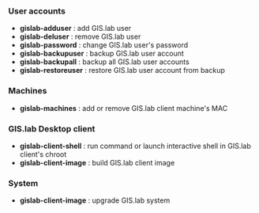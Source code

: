 ### User accounts
* **gislab-adduser**     : add GIS.lab user  
* **gislab-deluser**     : remove GIS.lab user  
* **gislab-password**    : change GIS.lab user's password  
* **gislab-backupuser**  : backup GIS.lab user account  
* **gislab-backupall**   : backup all GIS.lab user accounts   
* **gislab-restoreuser** : restore GIS.lab user account from backup  

### Machines
* **gislab-machines**    : add or remove GIS.lab client machine's MAC  

### GIS.lab Desktop client
* **gislab-client-shell**    : run command or launch interactive shell in GIS.lab client's chroot  
* **gislab-client-image**    : build GIS.lab client image  

### System
* **gislab-client-image**    : upgrade GIS.lab system